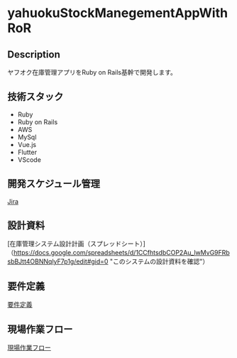 # yahuokuStockManegementAppWithRoR

## Description

ヤフオク在庫管理アプリをRuby on Rails基幹で開発します。

## 技術スタック

- Ruby
- Ruby on Rails
- AWS
- MySql
- Vue.js
- Flutter
- VScode

## 開発スケジュール管理
[Jira](https://bonkun.atlassian.net/jira/software/projects/KPGR/boards/1 "Jiraで開発スケジュールを確認")

## 設計資料
[在庫管理システム設計計画（スプレッドシート）]（https://docs.google.com/spreadsheets/d/1CCfhtsdbCOP2Au_lwMvG9FRbsbBJtt4OBNNqlyF7p1g/edit#gid=0 "このシステムの設計資料を確認"）

## 要件定義
[要件定義](https://docs.google.com/spreadsheets/d/1CCfhtsdbCOP2Au_lwMvG9FRbsbBJtt4OBNNqlyF7p1g/edit#gid=1059506910 "要件定義を確認")

## 現場作業フロー
[現場作業フロー](https://docs.google.com/spreadsheets/d/1CCfhtsdbCOP2Au_lwMvG9FRbsbBJtt4OBNNqlyF7p1g/edit#gid=172319438 "現場作業フローを確認")
